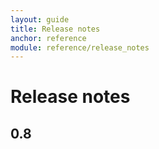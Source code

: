 ```yaml
---
layout: guide
title: Release notes
anchor: reference
module: reference/release_notes
---
```


# Release notes

## 0.8

